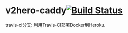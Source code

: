 # v2hero-caddy[![Build Status](https://travis-ci.org/lushantingyue/lushantingyue.svg?branch=travis-ci)](https://travis-ci.org/lushantingyue/v2hero-caddy)
travis-ci分支: 利用Travis-CI部署Docker到Heroku. 
